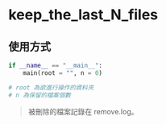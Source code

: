 # keep_the_last_N_files

## 使用方式
```py
if __name__ == "__main__":
    main(root = "", n = 0)

# root 為欲進行操作的資料夾
# n 為保留的檔案個數
```

> 被刪除的檔案記錄在 remove.log。
